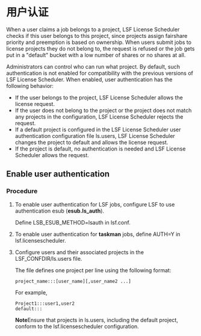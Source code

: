 # 用户认证

When a user claims a job belongs to a project, LSF License Scheduler checks if this user belongs to this project, since projects assign fairshare priority and preemption is based on ownership. When users submit jobs to license projects they do not belong to, the request is refused or the job gets put in a "default" bucket with a low number of shares or no shares at all.

Administrators can control who can run what project. By default, such authentication is not enabled for compatibility with the previous versions of LSF License Scheduler. When enabled, user authentication has the following behavior:

- If the user belongs to the project, LSF License Scheduler allows the license request.
- If the user does not belong to the project or the project does not match any projects in the configuration, LSF License Scheduler rejects the request.
- If a default project is configured in the LSF License Scheduler user authentication configuration file ls.users, LSF License Scheduler changes the project to default and allows the license request.
- If the project is default, no authentication is needed and LSF License Scheduler allows the request.



## Enable user authentication

### Procedure

1. To enable user authentication for LSF jobs, configure LSF to use authentication esub (**esub.ls_auth**).

   Define LSB_ESUB_METHOD=lsauth in lsf.conf.

2. To enable user authentication for **taskman** jobs, define AUTH=Y in lsf.licensescheduler.

3. Configure users and their associated projects in the LSF_CONFDIR/ls.users file.

   The file defines one project per line using the following format:

   ```shell
   project_name:::[user_name][,user_name2 ...]
   ```

   For example,

   ```shell
   Project1:::user1,user2
   default:::
   ```

   **Note**Ensure that projects in ls.users, including the default project, conform to the lsf.licensescheduler configuration.